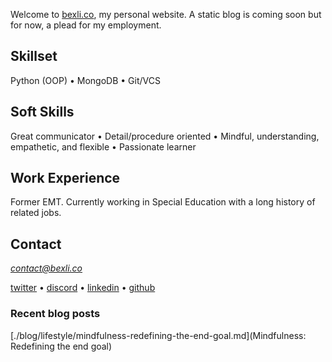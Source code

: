 Welcome to [bexli.co](bexli.co), my personal website. A static blog is coming soon but for now, a plead for my employment.

## Skillset
Python (OOP) • MongoDB • Git/VCS

## Soft Skills
Great communicator • Detail/procedure oriented • Mindful, understanding, empathetic, and flexible • Passionate learner 

## Work Experience
Former EMT. Currently working in Special Education with a long history of related jobs.

## Contact
[*contact@bexli.co*](mailto:contact@bexli.co)

[twitter](https://twitter.com/itsbexli) • [discord](https://discordapp.com/users/177131156028784640) • [linkedin](https://www.linkedin.com/in/joshua-lee-88a8a5154) • [github](https://github.com/JoshPaulie) 

### Recent blog posts
[./blog/lifestyle/mindfulness-redefining-the-end-goal.md](Mindfulness: Redefining the end goal)